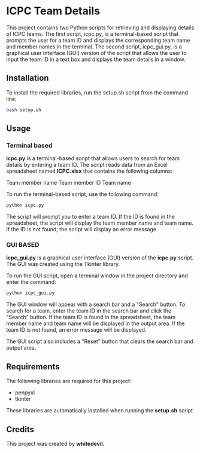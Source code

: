 # ICPC Team Details

This project contains two Python scripts for retrieving and displaying details of ICPC teams. The first script, icpc.py, is a terminal-based script that prompts the user for a team ID and displays the corresponding team name and member names in the terminal. The second script, icpc\_gui.py, is a graphical user interface (GUI) version of the script that allows the user to input the team ID in a text box and displays the team details in a window.

## Installation

To install the required libraries, run the setup.sh script from the command line:

```bash
bash setup.sh
```

## Usage
### Terminal based

**icpc.py** is a terminal-based script that allows users to search for team details by entering a team ID. The script reads data from an Excel spreadsheet named **ICPC.xlsx** that contains the following columns:

Team member name
Team member ID
Team name

To run the terminal-based script, use the following command:

```bash
python icpc.py
```

The script will prompt you to enter a team ID. If the ID is found in the spreadsheet, the script will display the team member name and team name. If the ID is not found, the script will display an error message.

### GUI BASED
**icpc_gui.py** is a graphical user interface (GUI) version of the **icpc.py** script. The GUI was created using the Tkinter library.

To run the GUI script, open a terminal window in the project directory and enter the command:

```bash
python icpc_gui.py
```
The GUI window will appear with a search bar and a "Search" button. To search for a team, enter the team ID in the search bar and click the "Search" button. If the team ID is found in the spreadsheet, the team member name and team name will be displayed in the output area. If the team ID is not found, an error message will be displayed.

The GUI script also includes a "Reset" button that clears the search bar and output area.

## Requirements

The following libraries are required for this project:

- penpyxl
- tkinter

These libraries are automatically installed when running the **setup.sh** script.

## Credits

This project was created by **whitedevil.**
